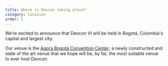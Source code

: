 ```yaml
---
title: Where is Devcon taking place?
category: location
order: 1
---
```


We’re excited to announce that Devcon VI will be held in Bogotá, Colombia's capital and largest city.

Our venue is the [Agora Bogotá Convention Center](https://goo.gl/maps/Ee3dz2XbQfbNKeR36); a newly constructed and state of the art venue that we hope will be, by far, the most suitable venue to ever host Devcon.